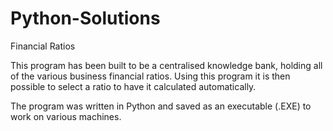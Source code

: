# Python-Solutions
Financial Ratios

This program has been built to be a centralised knowledge bank, holding all of the various business financial ratios. Using this program it is then possible to select a ratio to have it calculated automatically.

The program was written in Python and saved as an executable (.EXE) to work on various machines.

